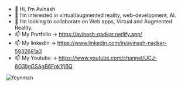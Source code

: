 - 👋 Hi, I’m Avinash
- 👀 I’m interested in virtual/augmented reality, web-development, AI.
- 💞️ I’m looking to collaborate on Web apps, Virtual and Augmented Reality.
- 📫 My Portfolio ->  https://avinash-nadkar.netlify.app/
- 📫 My linkedIn ->  https://www.linkedin.com/in/avinash-nadkar-5932681a3
- 📫 My Youtube -> https://www.youtube.com/channel/UCJ-8G3lIgGSAgB6Fpk1fjBQ

![feynman](https://user-images.githubusercontent.com/45624770/142147850-71518429-99d4-4d07-9d33-5d660c85b3a3.png)
